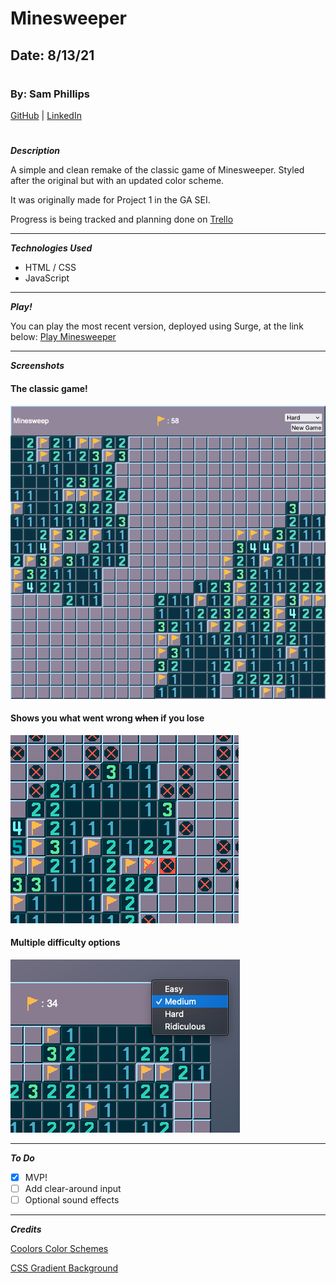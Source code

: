 # Minesweeper

## Date: 8/13/21

#

### By: Sam Phillips

[GitHub](https://github.com/samkphillips) | [LinkedIn](https://www.linkedin.com/in/sam-phillips-8ba677168/)

#

**_Description_**

A simple and clean remake of the classic game of Minesweeper. Styled after the original but with an updated color scheme.

It was originally made for Project 1 in the GA SEI.

Progress is being tracked and planning done on [Trello](https://trello.com/b/TfPBJzEF/minesweeper-for-ga)

---

**_Technologies Used_**

- HTML / CSS
- JavaScript

---

**_Play!_**

You can play the most recent version, deployed using Surge, at the link below:
[Play Minesweeper](http://retrofutureminesweep.surge.sh/)

---

**_Screenshots_**

#### The classic game!

![Screenshot1](./screenshots/minesweep_screenshot_1.png)

#### Shows you what went wrong ~~when~~ if you lose

![Screenshot2](./screenshots/minesweep_screenshot_2.png)

#### Multiple difficulty options

![Screenshot3](./screenshots/minesweep_screenshot_3.png)

---

**_To Do_**

- [x] MVP!
- [ ] Add clear-around input
- [ ] Optional sound effects

---

**_Credits_**

[Coolors Color Schemes](https://coolors.co/)

[CSS Gradient Background](https://cssgradient.io/)
